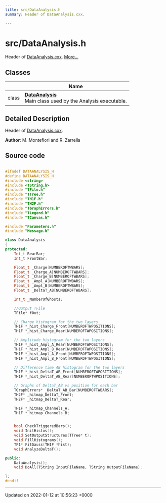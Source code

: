 ```yaml
---
title: src/DataAnalysis.h
summary: Header of DataAnalysis.cxx. 

---
```


# src/DataAnalysis.h

Header of [DataAnalysis.cxx](/Files/DataAnalysis_8cxx.md#file-dataanalysis.cxx).  [More...](#detailed-description)

## Classes

|                | Name           |
| -------------- | -------------- |
| class | **[DataAnalysis](/Classes/classDataAnalysis.md)** <br>Main class used by the Analysis executable.  |

## Detailed Description

Header of [DataAnalysis.cxx](/Files/DataAnalysis_8cxx.md#file-dataanalysis.cxx). 

**Author**: M. Montefiori and R. Zarrella 



## Source code

```cpp

#ifndef DATAANALYSIS_H
#define DATAANALYSIS_H
#include <string>
#include <TString.h>
#include "TFile.h"
#include "TTree.h"
#include "TH1F.h"
#include "TH2F.h"
#include "TGraphErrors.h"
#include "TLegend.h"
#include "TCanvas.h"

#include "Parameters.h"
#include "Message.h"

class DataAnalysis
{
protected:
    Int_t RearBar;                                      
    Int_t FrontBar;                                     

    Float_t _Charge[NUMBEROFTWBARS];                    
    Float_t _Charge_A[NUMBEROFTWBARS];                  
    Float_t _Charge_B[NUMBEROFTWBARS];                  
    Float_t _Ampl_A[NUMBEROFTWBARS];                    
    Float_t _Ampl_B[NUMBEROFTWBARS];                    
    Float_t _DeltaT_AB[NUMBEROFTWBARS];                 

    Int_t _NumberOfGhosts;                              

    //Output TFile
    TFile* fOut;                                        

    // Charge histogram for the two layers
    TH1F *_hist_Charge_Front[NUMBEROFTWPOSITIONS];      
    TH1F *_hist_Charge_Rear[NUMBEROFTWPOSITIONS];       

    // Amplitude histogram for the two layers
    TH1F *_hist_Ampl_A_Rear[NUMBEROFTWPOSITIONS];       
    TH1F *_hist_Ampl_B_Rear[NUMBEROFTWPOSITIONS];       
    TH1F *_hist_Ampl_A_Front[NUMBEROFTWPOSITIONS];      
    TH1F *_hist_Ampl_B_Front[NUMBEROFTWPOSITIONS];      

    // Difference time AB histogram for the two layers
    TH1F *_hist_DeltaT_AB_Front[NUMBEROFTWPOSITIONS];   
    TH1F *_hist_DeltaT_AB_Rear[NUMBEROFTWPOSITIONS];    

    // Graphs of DeltaT_AB vs position for each bar
    TGraphErrors* _DeltaT_AB_Bar[NUMBEROFTWBARS];       
    TH2F* _hitmap_DeltaT_Front;                         
    TH2F* _hitmap_DeltaT_Rear;                          

    TH1F *_hitmap_Channels_A;                           
    TH1F *_hitmap_Channels_B;                           


    bool CheckTriggeredBars();
    void InitHistos();
    void SetOutputStructures(TTree* t);
    void FillHistograms();
    TF1* FitGauss(TH1F *hist);
    void AnalyzeDeltaT();

public:
    DataAnalysis();
    void DoAll(TString InputFileName, TString OutputFileName);

};
#endif
```


-------------------------------

Updated on 2022-01-12 at 10:56:23 +0000
